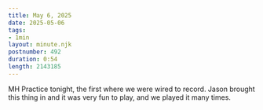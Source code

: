 ```yaml
---
title: May 6, 2025
date: 2025-05-06
tags:
- 1min
layout: minute.njk
postnumber: 492
duration: 0:54
length: 2143185
---
```

MH Practice tonight, the first where we were wired to record. Jason brought this thing in and it was very fun to play, and we played it many times. 
